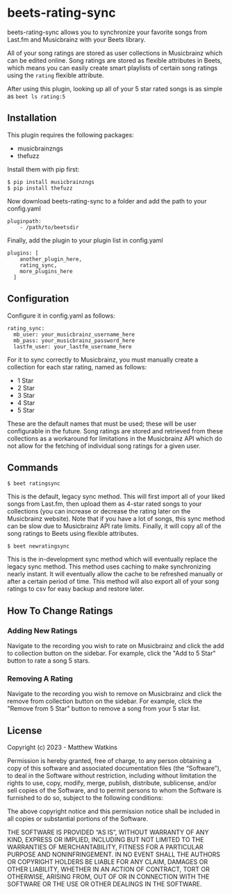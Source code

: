 # beets-rating-sync
beets-rating-sync allows you to synchronize your favorite songs from Last.fm and Musicbrainz with your Beets library.

All of your song ratings are stored as user collections in Musicbrainz which can be edited online. Song ratings are stored as flexible attributes in Beets, which means you can easily create smart playlists of certain song ratings using the `rating` flexible attribute.

After using this plugin, looking up all of your 5 star rated songs is as simple as `beet ls rating:5`

## Installation

This plugin requires the following packages:
- musicbrainzngs
- thefuzz


Install them with pip first:
```
$ pip install musicbrainzngs
$ pip install thefuzz
```

Now download beets-rating-sync to a folder and add the path to your config.yaml
```
pluginpath:
    - /path/to/beetsdir
```

Finally, add the plugin to your plugin list in config.yaml

```
plugins: [
    another_plugin_here,
    rating_sync,
    more_plugins_here
  ]
```
## Configuration
Configure it in config.yaml as follows:

```
rating_sync:
  mb_user: your_musicbrainz_username_here
  mb_pass: your_musicbrainz_password_here
  lastfm_user: your_lastfm_username_here
```

For it to sync correctly to Musicbrainz, you must manually create a collection for each star rating, named as follows:
- 1 Star
- 2 Star
- 3 Star
- 4 Star
- 5 Star

These are the default names that must be used; these will be user configurable in the future. Song ratings are stored and retrieved from these collections as a workaround for limitations in the Musicbrainz API which do not allow for the fetching of individual song ratings for a given user.

## Commands
```
$ beet ratingsync
```
This is the default, legacy sync method. This will first import all of your liked songs from Last.fm, then upload them as 4-star rated songs to your collections (you can increase or decrease the rating later on the Musicbrainz website). Note that if you have a lot of songs, this sync method can be slow due to Musicbrainz API rate limits. Finally, it will copy all of the song ratings to Beets using flexible attributes.

```
$ beet newratingsync
```
This is the in-development sync method which will eventually replace the legacy sync method. This method uses caching to make synchronizing nearly instant. It will eventually allow the cache to be refreshed manually or after a certain period of time. This method will also export all of your song ratings to csv for
easy backup and restore later.

## How To Change Ratings

### Adding New Ratings
Navigate to the recording you wish to rate on Musicbrainz and click the add to collection button on the sidebar.
For example, click the "Add to 5 Star" button to rate a song 5 stars.

### Removing A Rating
Navigate to the recording you wish to remove on Musicbrainz and click the remove from collection button on the sidebar.
For example, click the "Remove from 5 Star" button to remove a song from your 5 star list.

## License
Copyright (c) 2023 - Matthew Watkins

Permission is hereby granted, free of charge, to any person obtaining a copy of this software and associated documentation files (the “Software”), to deal in the Software without restriction, including without limitation the rights to use, copy, modify, merge, publish, distribute, sublicense, and/or sell copies of the Software, and to permit persons to whom the Software is furnished to do so, subject to the following conditions:

The above copyright notice and this permission notice shall be included in all copies or substantial portions of the Software.

THE SOFTWARE IS PROVIDED “AS IS”, WITHOUT WARRANTY OF ANY KIND, EXPRESS OR IMPLIED, INCLUDING BUT NOT LIMITED TO THE WARRANTIES OF MERCHANTABILITY, FITNESS FOR A PARTICULAR PURPOSE AND NONINFRINGEMENT. IN NO EVENT SHALL THE AUTHORS OR COPYRIGHT HOLDERS BE LIABLE FOR ANY CLAIM, DAMAGES OR OTHER LIABILITY, WHETHER IN AN ACTION OF CONTRACT, TORT OR OTHERWISE, ARISING FROM, OUT OF OR IN CONNECTION WITH THE SOFTWARE OR THE USE OR OTHER DEALINGS IN THE SOFTWARE.
